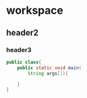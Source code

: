 # workspace

## header2

### header3

```java
public class{
    public static void main(
        String args[]){

    }
}
```
